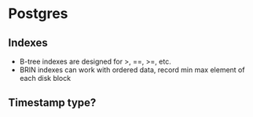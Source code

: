 # Postgres

## Indexes
- B-tree indexes are designed for >, ==, >=, etc.
- BRIN indexes can work with ordered data, record min max element of each disk block

## Timestamp type?
